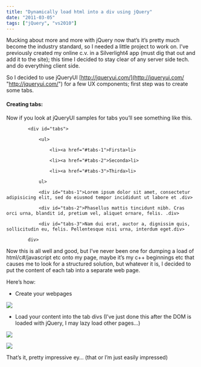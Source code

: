 ```yaml
---
title: "Dynamically load html into a div using jQuery"
date: "2011-03-05"
tags: ["jQuery", "vs2010"]
---
```


Mucking about more and more with jQuery now that’s it’s pretty much become the industry standard, so I needed a little project to work on. I’ve previously created my online c.v. in a Silverlight4 app (must dig that out and add it to the site); this time I decided to stay clear of any server side tech. and do everything client side.

So I decided to use jQueryUI [http://jqueryui.com/](http://jqueryui.com/ "http://jqueryui.com/") for a few UX components; first step was to create some tabs.

#### Creating tabs:

Now if you look at jQueryUI samples for tabs you’ll see something like this.

            <div id="tabs">

                <ul>

                    <li><a href="#tabs-1">Firsta>li>

                    <li><a href="#tabs-2">Seconda>li>

                    <li><a href="#tabs-3">Thirda>li>

                ul>

                <div id="tabs-1">Lorem ipsum dolor sit amet, consectetur adipisicing elit, sed do eiusmod tempor incididunt ut labore et .div>

                <div id="tabs-2">Phasellus mattis tincidunt nibh. Cras orci urna, blandit id, pretium vel, aliquet ornare, felis. .div>

                <div id="tabs-3">Nam dui erat, auctor a, dignissim quis, sollicitudin eu, felis. Pellentesque nisi urna, interdum eget.div>

            div>

Now this is all well and good, but I’ve never been one for dumping a load of html/c#/javascript etc onto my page, maybe it’s my c++ beginnings etc that causes me to look for a structured solution, but whatever it is, I decided to put the content of each tab into a separate web page.

Here’s how:

- Create your webpages

![](/images//blog/image.axd?picture=image_thumb_33.png)

- Load your content into the tab divs (I’ve just done this after the DOM is loaded with jQuery, I may lazy load other pages…)

![](/images//blog/image.axd?picture=image_thumb_34.png)

![](/images//blog/image.axd?picture=image_thumb_35.png)

That’s it, pretty impressive ey… (that or I’m just easily impressed)
